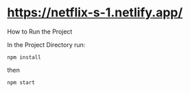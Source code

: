 # https://netflix-s-1.netlify.app/
How to Run the Project

In the Project Directory run:

`npm install`

then 

`npm start`
